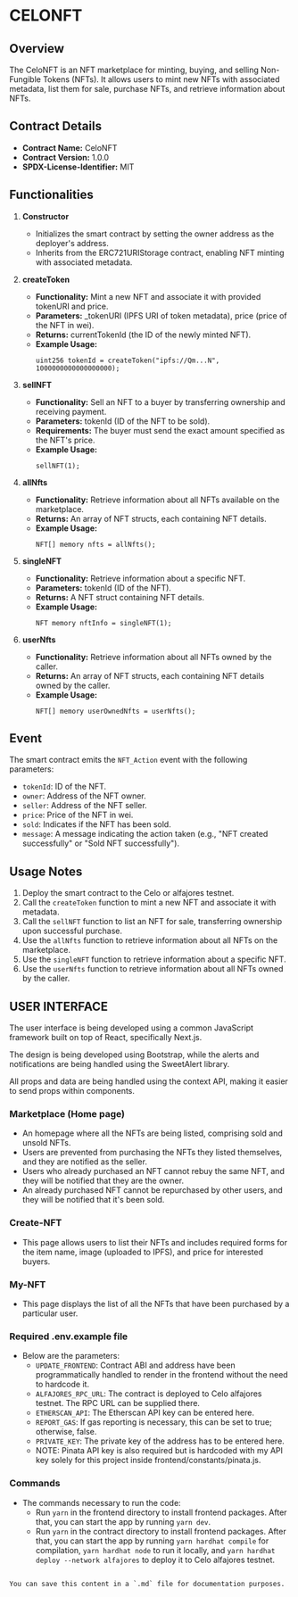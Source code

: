 
# CELONFT

## Overview
The CeloNFT is an NFT marketplace for minting, buying, and selling Non-Fungible Tokens (NFTs). It allows users to mint new NFTs with associated metadata, list them for sale, purchase NFTs, and retrieve information about NFTs.

## Contract Details
- **Contract Name:** CeloNFT
- **Contract Version:** 1.0.0
- **SPDX-License-Identifier:** MIT

## Functionalities
1. **Constructor**
   - Initializes the smart contract by setting the owner address as the deployer's address.
   - Inherits from the ERC721URIStorage contract, enabling NFT minting with associated metadata.

2. **createToken**
   - **Functionality:** Mint a new NFT and associate it with provided tokenURI and price.
   - **Parameters:** _tokenURI (IPFS URI of token metadata), price (price of the NFT in wei).
   - **Returns:** currentTokenId (the ID of the newly minted NFT).
   - **Example Usage:**
     ```solidity
     uint256 tokenId = createToken("ipfs://Qm...N", 1000000000000000000);
     ```

3. **sellNFT**
   - **Functionality:** Sell an NFT to a buyer by transferring ownership and receiving payment.
   - **Parameters:** tokenId (ID of the NFT to be sold).
   - **Requirements:** The buyer must send the exact amount specified as the NFT's price.
   - **Example Usage:**
     ```solidity
     sellNFT(1);
     ```

4. **allNfts**
   - **Functionality:** Retrieve information about all NFTs available on the marketplace.
   - **Returns:** An array of NFT structs, each containing NFT details.
   - **Example Usage:**
     ```solidity
     NFT[] memory nfts = allNfts();
     ```

5. **singleNFT**
   - **Functionality:** Retrieve information about a specific NFT.
   - **Parameters:** tokenId (ID of the NFT).
   - **Returns:** A NFT struct containing NFT details.
   - **Example Usage:**
     ```solidity
     NFT memory nftInfo = singleNFT(1);
     ```

6. **userNfts**
   - **Functionality:** Retrieve information about all NFTs owned by the caller.
   - **Returns:** An array of NFT structs, each containing NFT details owned by the caller.
   - **Example Usage:**
     ```solidity
     NFT[] memory userOwnedNfts = userNfts();
     ```

## Event
The smart contract emits the `NFT_Action` event with the following parameters:
- `tokenId`: ID of the NFT.
- `owner`: Address of the NFT owner.
- `seller`: Address of the NFT seller.
- `price`: Price of the NFT in wei.
- `sold`: Indicates if the NFT has been sold.
- `message`: A message indicating the action taken (e.g., "NFT created successfully" or "Sold NFT successfully").

## Usage Notes
1. Deploy the smart contract to the Celo or alfajores testnet.
2. Call the `createToken` function to mint a new NFT and associate it with metadata.
3. Call the `sellNFT` function to list an NFT for sale, transferring ownership upon successful purchase.
4. Use the `allNfts` function to retrieve information about all NFTs on the marketplace.
5. Use the `singleNFT` function to retrieve information about a specific NFT.
6. Use the `userNfts` function to retrieve information about all NFTs owned by the caller.

## USER INTERFACE
The user interface is being developed using a common JavaScript framework built on top of React, specifically Next.js.

The design is being developed using Bootstrap, while the alerts and notifications are being handled using the SweetAlert library.

All props and data are being handled using the context API, making it easier to send props within components.

### Marketplace (Home page)
- An homepage where all the NFTs are being listed, comprising sold and unsold NFTs.
- Users are prevented from purchasing the NFTs they listed themselves, and they are notified as the seller.
- Users who already purchased an NFT cannot rebuy the same NFT, and they will be notified that they are the owner.
- An already purchased NFT cannot be repurchased by other users, and they will be notified that it's been sold.

### Create-NFT
- This page allows users to list their NFTs and includes required forms for the item name, image (uploaded to IPFS), and price for interested buyers.

### My-NFT
- This page displays the list of all the NFTs that have been purchased by a particular user.

### Required .env.example file
- Below are the parameters:
  - `UPDATE_FRONTEND`: Contract ABI and address have been programmatically handled to render in the frontend without the need to hardcode it.
  - `ALFAJORES_RPC_URL`: The contract is deployed to Celo alfajores testnet. The RPC URL can be supplied there.
  - `ETHERSCAN_API`: The Etherscan API key can be entered here.
  - `REPORT_GAS`: If gas reporting is necessary, this can be set to true; otherwise, false.
  - `PRIVATE_KEY`: The private key of the address has to be entered here.
  - NOTE: Pinata API key is also required but is hardcoded with my API key solely for this project inside frontend/constants/pinata.js.

### Commands
- The commands necessary to run the code:
  - Run `yarn` in the frontend directory to install frontend packages. After that, you can start the app by running `yarn dev`.
  - Run `yarn` in the contract directory to install frontend packages. After that, you can start the app by running `yarn hardhat compile` for compilation, `yarn hardhat node` to run it locally, and `yarn hardhat deploy --network alfajores` to deploy it to Celo alfajores testnet.
```

You can save this content in a `.md` file for documentation purposes.
